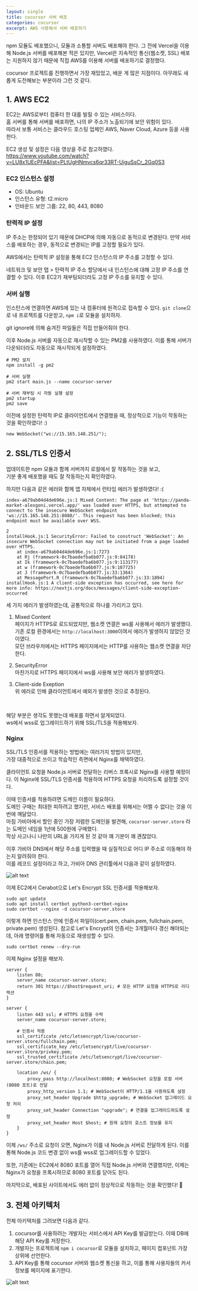 ```yaml
---
layout: single
title: cocursor 서버 배포
categories: cocursor
excerpt: AWS 사용해서 서버 배포하기
---
```


npm 모듈도 배포했으니, 모듈과 소통할 서버도 배포해야 한다.
그 전에 Vercel을 이용해 Node.js 서버를 배포해본 적은 있지만, Vercel은 지속적인 통신(웹소켓, SSL) 배포는 지원하지 않기 때문에 직접 AWS를 이용해 서버를 배포하기로 결정했다.

cocursor 프로젝트를 진행하면서 가장 재밌었고, 배운 게 많은 지점이다.
아무래도 새롭게 도전해보는 부분이라 그런 것 같다.

## 1. AWS EC2

EC2는 AWS로부터 컴퓨터 한 대를 빌릴 수 있는 서비스이다.  
홈 서버를 통해 서버를 배포하면, 나의 IP 주소가 노출되기에 보안 위험이 있다.  
따라서 보통 서비스는 클라우드 호스팅 업체인 AWS, Naver Cloud, Azure 등을 사용한다.

EC2 생성 및 설정은 다음 영상을 주로 참고하였다.  
https://www.youtube.com/watch?v=LU8x1UEcPFA&list=PLtUgHNmvcs6qr33RT-UiguSsCr_2Gq0S3

### EC2 인스턴스 설정

- OS: Ubuntu
- 인스턴스 유형: t2.micro
- 인바운드 보안 그룹: 22, 80, 443, 8080

### 탄력적 IP 설정

IP 주소는 한정되어 있기 때문에 DHCP에 의해 자동으로 동적으로 변경된다.
만약 서비스를 배포하는 경우, 동적으로 변경되는 IP를 고정할 필요가 있다.

AWS에서는 탄력적 IP 설정을 통해 EC2 인스턴스의 IP 주소를 고정할 수 있다.

네트워크 및 보안 탭 > 탄력적 IP 주소 할당에서 내 인스턴스에 대해 고정 IP 주소를 연결할 수 있다.
이후 EC2가 재부팅되더라도 고정 IP 주소를 유지할 수 있다.

### 서버 실행

인스턴스에 연결하면 AWS에 있는 내 컴퓨터에 원격으로 접속할 수 있다.
`git clone`으로 내 프로젝트를 다운받고, `npm i`로 모듈을 설치하자.

git ignore에 의해 숨겨진 파일들은 직접 만들어줘야 한다.

이후 Node.js 서버를 자동으로 재시작할 수 있는 PM2를 사용하였다.
이를 통해 서버가 다운되더라도 자동으로 재시작되게 설정하였다.

```
# PM2 설치
npm install -g pm2

# 서버 실행
pm2 start main.js --name cocursor-server

# 서버 재부팅 시 자동 실행 설정
pm2 startup
pm2 save
```

이전에 설정한 탄력적 IP로 클라이언트에서 연결했을 때, 정상적으로 기능이 작동하는 것을 확인하였다! :)

```tsx
new WebSocket("ws://15.165.148.251/");
```

## 2. SSL/TLS 인증서

업데이트한 npm 모듈과 함께 서버까지 로컬에서 잘 작동하는 것을 보고,  
기분 좋게 배포했을 때도 잘 작동하는지 확인하였다.

하지만 다음과 같은 에러와 함께 앱 자체에서 런타임 에러가 발생하였다! :(

```
index-a679ab04d4de696e.js:1 Mixed Content: The page at 'https://panda-market-alexgoni.vercel.app/' was loaded over HTTPS, but attempted to connect to the insecure WebSocket endpoint 'ws://15.165.148.251:8080/'. This request has been blocked; this endpoint must be available over WSS.

2
installHook.js:1 SecurityError: Failed to construct 'WebSocket': An insecure WebSocket connection may not be initiated from a page loaded over HTTPS.
    at index-a679ab04d4de696e.js:1:7273
    at Rj (framework-0c7baedefba6b077.js:9:84178)
    at Ik (framework-0c7baedefba6b077.js:9:113177)
    at w (framework-0c7baedefba6b077.js:9:107725)
    at J (framework-0c7baedefba6b077.js:33:1364)
    at MessagePort.R (framework-0c7baedefba6b077.js:33:1894)
installHook.js:1 A client-side exception has occurred, see here for more info: https://nextjs.org/docs/messages/client-side-exception-occurred
```

세 가지 에러가 발생하였는데, 공통적으로 하나를 가리키고 있다.

1. Mixed Content  
   페이지가 HTTPS로 로드되었지만, 웹소켓 연결은 ws를 사용해서 에러가 발생했다.  
   기존 로컬 환경에서는 `http://localhost:3000`이여서 에러가 발생하지 않았던 것이였다.  
   모던 브라우저에서는 HTTPS 페이지에서는 HTTP를 사용하는 웹소켓 연결을 차단한다.

2. SecurityError  
   마찬가지로 HTTPS 페이지에서 ws를 사용해 보안 에러가 발생하였다.

3. Client-side Exeption  
   위 에러로 인해 클라이언트에서 예외가 발생한 것으로 추정된다.

<br />

해당 부분은 생각도 못했는데 배포를 하면서 알게되었다.  
ws에서 wss로 업그레이드하기 위해 SSL/TLS을 적용해보자.

### Nginx

SSL/TLS 인증서를 적용하는 방법에는 여러가지 방법이 있지만,  
가장 대중적으로 쓰이고 학습적인 측면에서 Nginx를 채택하였다.

클라이언트 요청을 Node.js 서버로 전달하는 리버스 프록시로 Nginx를 사용할 예정이다.
이 Nginx에 SSL/TLS 인증서를 적용하여 HTTPS 요청을 처리하도록 설정할 것이다.

이때 인증서를 적용하려면 도메인 이름이 필요하다.  
도메인 구매는 최대한 피하려고 했지만, 서비스 배포를 위해서는 어쩔 수 없다는 것을 이번에 깨달았다.  
마침 가비아에서 할인 중인 가장 저렴한 도메인을 발견해, `cocursor-server.store` 라는 도메인 네임을 1년에 500원에 구매했다.  
막상 사고나니 나만의 URL을 가지게 된 것 같아 꽤 기분이 꽤 괜찮았다.

이후 가비아 DNS에서 해당 주소를 입력했을 때 실질적으로 어디 IP 주소로 이동해야 하는지 알려줘야 한다.  
이를 레코드 설정이라고 하고, 가비아 DNS 관리툴에서 다음과 같이 설정하였다.

![alt text](/images/2024-02-16-cocursor-server-deploy/image.png)

이제 EC2에서 Cerabot으로 Let's Encrypt SSL 인증서를 적용해보자.

```
sudo apt update
sudo apt install certbot python3-certbot-nginx
sudo certbot --nginx -d cocursor-server.store
```

이렇게 하면 인스턴스 안에 인증서 파일이(cert.pem, chain.pem, fullchain.pem, private.pem) 생성된다.
참고로 Let's Encrypt의 인증서는 3개월마다 갱신 해야되는데, 아래 명령어를 통해 자동으로 재생성할 수 있다.

```
sudo certbot renew --dry-run
```

이제 Nginx 설정을 해보자.

```nginx
server {
    listen 80;
    server_name cocursor-server.store;
    return 301 https://$host$request_uri; # 모든 HTTP 요청을 HTTPS로 리디렉션
}

server {
    listen 443 ssl; # HTTPS 요청을 수락
    server_name cocursor-server.store;

    # 인증서 적용
    ssl_certificate /etc/letsencrypt/live/cocursor-server.store/fullchain.pem;
    ssl_certificate_key /etc/letsencrypt/live/cocursor-server.store/privkey.pem;
    ssl_trusted_certificate /etc/letsencrypt/live/cocursor-server.store/chain.pem;

    location /ws/ {
        proxy_pass http://localhost:8080; # WebSocket 요청을 로컬 서버(8080 포트)로 전달
        proxy_http_version 1.1; # WebSocket이 HTTP/1.1을 사용하도록 설정
        proxy_set_header Upgrade $http_upgrade; # WebSocket 업그레이드 요청 처리
        proxy_set_header Connection "upgrade"; # 연결을 업그레이드하도록 설정
        proxy_set_header Host $host; # 원래 요청의 호스트 정보를 유지
    }
}
```

이제 `/ws/` 주소로 요청이 오면, Nginx가 이를 내 Node.js 서버로 전달하게 된다.
이를 통해 Node.js 코드 변경 없이 ws를 wss로 업그레이드할 수 있었다.

또한, 기존에는 EC2에서 8080 포트를 열어 직접 Node.js 서버와 연결했지만,
이제는 Nginx가 요청을 프록시하므로 8080 포트를 닫아도 된다.

마지막으로, 배포된 사이트에서도 에러 없이 정상적으로 작동하는 것을 확인했다! 🚀

## 3. 전체 아키텍처

전체 아키텍처를 그려보면 다음과 같다.

1. cocursor를 사용하려는 개발자는 서비스에서 API Key를 발급받는다.
   이때 DB에 해당 API Key를 저장한다.
2. 개발자는 프로젝트에 `npm i cocursor`로 모듈을 설치하고, 페이지 컴포넌트 가장 상위에 선언한다.
3. API Key를 통해 cocursor 서버와 웹소켓 통신을 하고, 이를 통해 사용자들의 커서 정보를 페이지에 표기한다.

![alt text](/images/2024-02-16-cocursor-server-deploy/image2.png)
